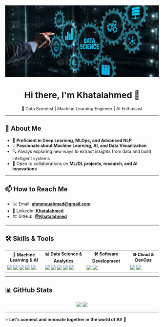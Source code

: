 <p align="center">
  <img src="https://github.com/Khatalahmed/Khatalahmed/blob/main/download%20(2).jpg" alt="Data Science" width="600px">
</p>

<h1 align="center">Hi there, I'm Khatalahmed 👋</h1>  
<p align="center">
🚀 Data Scientist | Machine Learning Engineer | AI Enthusiast  
</p>  

---

## 📌 About Me  

- 🚀 **Proficient in Deep Learning, MLOps, and Advanced NLP**  
- 💡 **Passionate about Machine Learning, AI, and Data Visualization**  
- 🔍 Always exploring new ways to extract insights from data and build intelligent systems  
- 🤝 Open to collaborations on **ML/DL projects, research, and AI innovations**  

---

## 📫 How to Reach Me  

- ✉️ Email: **ahmmuuahmed@gmail.com**  
- 💼 LinkedIn: **[Khatalahmed](https://www.linkedin.com/in/khatal-ahmed-901524103/)**  
- 🏗️ GitHub: **[@Khatalahmed](https://github.com/Khatalahmed)**  

---

## 🛠️ Skills & Tools  

<table>
<tr>
  <td align="center"><b>🤖 Machine Learning & AI</b></td>
  <td align="center"><b>📊 Data Science & Analytics</b></td>
  <td align="center"><b>🛠️ Software Development</b></td>
  <td align="center"><b>🌐 Cloud & DevOps</b></td>
</tr>

<tr>
  <td>
    <img src="https://img.shields.io/badge/Python-3776AB?style=for-the-badge&logo=python&logoColor=white">
    <img src="https://img.shields.io/badge/TensorFlow-FF6F00?style=for-the-badge&logo=tensorflow&logoColor=white">
    <img src="https://img.shields.io/badge/PyTorch-EE4C2C?style=for-the-badge&logo=pytorch&logoColor=white">
    <img src="https://img.shields.io/badge/Scikit--Learn-F7931E?style=for-the-badge&logo=scikit-learn&logoColor=white">
    <img src="https://img.shields.io/badge/OpenCV-5C3EE8?style=for-the-badge&logo=opencv&logoColor=white">
  </td>

  <td>
    <img src="https://img.shields.io/badge/Pandas-150458?style=for-the-badge&logo=pandas&logoColor=white">
    <img src="https://img.shields.io/badge/Numpy-013243?style=for-the-badge&logo=numpy&logoColor=white">
    <img src="https://img.shields.io/badge/Matplotlib-11557C?style=for-the-badge&logo=matplotlib&logoColor=white">
    <img src="https://img.shields.io/badge/Seaborn-008080?style=for-the-badge&logo=seaborn&logoColor=white">
    <img src="https://img.shields.io/badge/Plotly-3F4F75?style=for-the-badge&logo=plotly&logoColor=white">
  </td>

  <td>
    <img src="https://img.shields.io/badge/HTML-E34F26?style=for-the-badge&logo=html5&logoColor=white">
    <img src="https://img.shields.io/badge/CSS-1572B6?style=for-the-badge&logo=css3&logoColor=white">
  </td>

  <td>
    <img src="https://img.shields.io/badge/AWS-232F3E?style=for-the-badge&logo=amazon-aws&logoColor=white">
    <img src="https://img.shields.io/badge/GitHub_Actions-2088FF?style=for-the-badge&logo=github-actions&logoColor=white">
  </td>

</tr>
</table>

---

## 📊 GitHub Stats  

<p align="center">
  <img src="https://github-readme-stats.vercel.app/api?username=Khatalahmed&show_icons=true&theme=tokyonight" width="400px">
  <img src="https://github-readme-streak-stats.herokuapp.com/?user=Khatalahmed&theme=tokyonight" width="400px">
</p>

---

⭐️ **Let's connect and innovate together in the world of AI!** 🚀  
